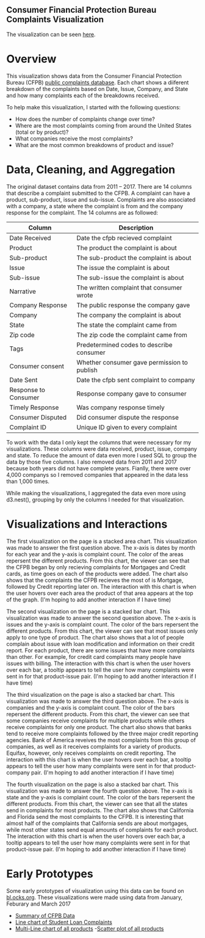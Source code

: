 
## Consumer Financial Protection Bureau Complaints Visualization

The visualization can be seen [here](https://emilyw15.github.io/CFPB-Complaints/).

# Overview

This visualization shows data from the Consumer Financial Protection Bureau (CFPB) [public complaints database](https://catalog.data.gov/dataset/consumer-complaint-database). Each chart shows a diiferent breakdown of the complaints based on Date, Issue, Company, and State and how many complaints each of the breakdowns received. 

To help make this visualization, I started with the following questions:
- How does the number of complaints change over time?
- Where are the most complaints coming from around the United States (total or by product)?
- What companies receive the most complaints?
- What are the most common breakdowns of product and issue?

# Data, Cleaning, and Aggregation

The original dataset contains data from 2011 – 2017. There are 14 columns that describe a complaint submitted to the CFPB. A complaint can have a product, sub-product, issue and sub-issue. Complaints are also associated with a company, a state where the complaint is from and the company response for the complaint. 
The 14 columns are as followed:

| Column               | Description                                 |
| -------------------- | ------------------------------------------- |
| Date Received        | Date the cfpb recieved complaint            |
| Product              | The product the complaint is about          |
| Sub-product          | The sub-product the complaint is about      |
| Issue                | The issue the complaint is about            |
| Sub-issue            | The sub-issue the complaint is about        |
| Narrative            | The written complaint that consumer wrote   |
| Company Response     | The public response the company gave        |
| Company              | The company the complaint is about          |
| State                | The state the complaint came from           | 
| Zip code             | The zip code the complaint came from        |
| Tags                 | Predetermined codes to describe consumer    |
| Consumer consent     | Whether consumer gave permission to publish |
| Date Sent            | Date the cfpb sent complaint to company     |
| Response to Consumer | Response company gave to consumer           |
| Timely Response      | Was company response timely                 |
| Consumer Disputed    | Did consumer dispute the response           |
| Complaint ID         | Unique ID given to every complaint          |

To work with the data I only kept the columns that were necessary for my visualizations. These columns were data received, product, issue, company and state. To reduce the amount of data even more I used SQL to group the data by those five columns. I also removed data from 2011 and 2017 because both years did not have complete years. Fianlly, there were over 4,000 companys so I removed companies that appeared in the data less than 1,000 times. 

While making the visualizations, I aggregated the data even more using d3.nest(), grouping by only the columns I needed for that visualization. 

# Visualizations and Interactions

The first visualization on the page is a stacked area chart. This visualization was made to answer the first question above. The x-axis is dates by month for each year and the y-axis is complaint count. The color of the areas repersent the different products. From this chart, the viewer can see that the CFPB began by only recieving complaints for Mortgages and Credit cards, as time goes on each of the products were added. The chart also shows that the complaints the CFPB recieves the most of is Mortgage, followed by Credit reporting later on. The interaction with this chart is when the user hovers over each area the product of that area appears at the top of the graph. (I'm hoping to add another interaction if I have time)  

The second visualization on the page is a stacked bar chart. This visualization was made to answer the second question above. The x-axis is issues and the y-axis is complaint count. The color of the bars repersent the different products. From this chart, the viewer can see that most issues only apply to one type of product. The chart also shows that a lot of people complain about issue with loan modification and information on their credit report. For each product, there are some issues that have more complaints than other. For example, for credit card complaints many people have issues with billing. The interaction with this chart is when the user hovers over each bar, a tooltip appears to tell the user how many complaints were sent in for that product-issue pair. (I'm hoping to add another interaction if I have time) 

The third visualization on the page is also a stacked bar chart. This visualization was made to answer the third question above. The x-axis is companies and the y-axis is complaint count. The color of the bars repersent the different products. From this chart, the viewer can see that some companies receive complaints for multiple products while others receive complaints for only one product. The chart also shows that banks tend to receive more complaints followed by the three major credit reporting agencies. Bank of America reveives the most complaints from this group of companies, as well as it receives complaints for a variety of products. Equifax, however, only receives complaints on credit reporting. The interaction with this chart is when the user hovers over each bar, a tooltip appears to tell the user how many complaints were sent in for that product-company pair. (I'm hoping to add another interaction if I have time)

The fourth visualization on the page is also a stacked bar chart. This visualization was made to answer the fourth question above. The x-axis is state and the y-axis is complaint count. The color of the bars repersent the different products. From this chart, the viewer can see that all the states send in complaints for most products. The chart also shows that California and Florida send the most complaints to the CFPB. It is interesting that almost half of the complaints that California sends are about mortgages, while most other states send equal amounts of complaints for each product. The interaction with this chart is when the user hovers over each bar, a tooltip appears to tell the user how many complaints were sent in for that product-issue pair. (I'm hoping to add another interaction if I have time)  

# Early Prototypes

Some early prototypes of visualization using this data can be found on [bl.ocks.org](https://bl.ocks.org/emilyw15). These visualizations were made using data from January, Feburary and March 2017

- [Summary of CFPB Data](https://bl.ocks.org/emilyw15/553e8acc8bccf2a4237a3e977e70568d)
- [Line chart of Student Loan Complaints](https://bl.ocks.org/emilyw15/b8fe8d2b0c9ae26f8d7fd4758a780737)
- [Multi-Line chart of all products](https://bl.ocks.org/emilyw15/a3f1d922d616a9a5f88c3c71af1408d2)
-[Scatter plot of all products](https://bl.ocks.org/emilyw15/4fe109b3c8eebc1996bcae158b7aab89)